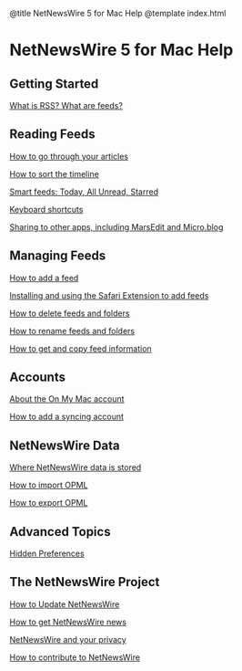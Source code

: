 @title NetNewsWire 5 for Mac Help
@template index.html

# NetNewsWire 5 for Mac Help



Getting Started
---------------

[What is RSS? What are feeds?](what-is-rss)


Reading Feeds
-------------

[How to go through your articles](reading-articles)

[How to sort the timeline](sorting-the-timeline)

[Smart feeds: Today, All Unread, Starred](smart-feeds)

[Keyboard shortcuts](keyboard-shortcuts)

[Sharing to other apps, including MarsEdit and Micro.blog](sharing-articles)


Managing Feeds
--------------

[How to add a feed](adding-feeds)

[Installing and using the Safari Extension to add feeds](safari-extension)

[How to delete feeds and folders](deleting-feeds-folders)

<!-- How to add special Micro.blog feeds -->

[How to rename feeds and folders](renaming-feeds)

[How to get and copy feed information](feed-info)


Accounts
--------

[About the On My Mac account](on-my-mac)

[How to add a syncing account](syncing-accounts)


NetNewsWire Data
----------------

[Where NetNewsWire data is stored](userdata-location)

[How to import OPML](import-opml)

[How to export OPML](export-opml)


Advanced Topics
---------------

[Hidden Preferences](hidden-preferences)


The NetNewsWire Project
-----------------------

[How to Update NetNewsWire](updating)

[How to get NetNewsWire news](netnewswire-news)

[NetNewsWire and your privacy](privacy)

[How to contribute to NetNewsWire](contributing)
